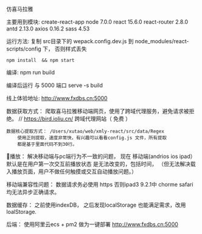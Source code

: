 仿喜马拉雅

主要用到模块:
    create-react-app
    node 7.0.0
    react 15.6.0
    react-router 2.8.0
    antd 2.13.0
    axios 0.16.2
    sass  4.53

运行方法:
    复制  src目录下的  wepack.config.dev.js  到 node_modules/react-scripts/config 下， 否则样式丢失

    npm install  && npm start

编译:
    npm run build

编译后运行  与 5000 端口
    serve -s build

线上体验地址:
    http://www.fxdbs.cn:5000

数据获取方式：
    爬取喜马拉雅移动端网页，使用了跨域代理服务，避免请求被拒绝。
    // https://bird.ioliu.cn/ 跨域代理网站（ 免费 ）

    数据核心提取方式： /Users/xutao/web/xmly-react/src/data/Regex
        使用正则提取，速度非常快，有兴趣可以看看config.js 文件，所有提取
        都是基于里面代码不到30行。

🎵播放：
    解决移动端与pc端行为不一致的问题， 现在 移动端(andrios ios ipad）默认是在用户第一次交互前播放状态
    是无法改变的，包括时间， （但无法解决载入播放页面，用户不做任何触摸或交互自动播放问题。）

移动端兼容性问题：
    数据请求务必使用 https 否则ipad3 9.2.1中 chorme safari 均无法异步正确请求。


数据缓存：
     之前使用indexDB， 之后发现localStorage 也能满足需求，改用loalStorage.


后端：
     使用阿里云ecs + pm2 做为一键部署     http://www.fxdbs.cn:5000
